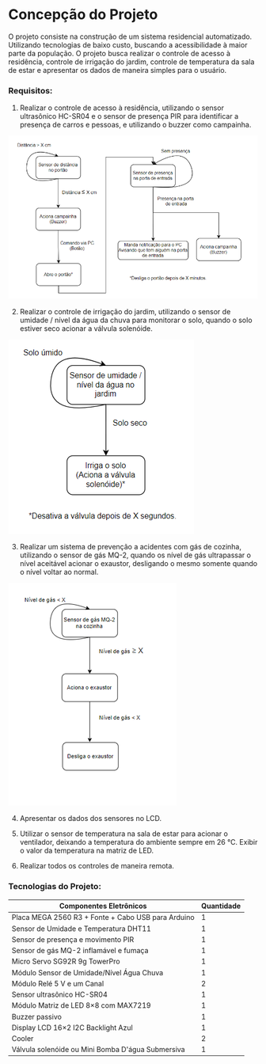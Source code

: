 # Concepção do Projeto

O projeto consiste na construção de um sistema residencial automatizado. Utilizando tecnologias de baixo custo, buscando a acessibilidade à maior parte da população. O projeto busca realizar o controle de acesso à residência, controle de irrigação do jardim, controle de temperatura da sala de estar e apresentar os dados de maneira simples para o usuário.

### Requisitos:

1. Realizar o controle de acesso à residência, utilizando o sensor ultrasônico HC-SR04 e o sensor de presença PIR para identificar a presença de carros e pessoas, e utilizando o buzzer como campainha.

![](./figuras/fluxograma_areaexterna.png)

2. Realizar o controle de irrigação do jardim, utilizando o sensor de umidade / nível da água da chuva para monitorar o solo, quando o solo estiver seco acionar a válvula solenóide.

![](./figuras/fluxograma_jardim.png)

3. Realizar um sistema de prevenção a acidentes com gás de cozinha, utilizando o sensor de gás MQ-2, quando os nível de gás ultrapassar o nível aceitável acionar o exaustor, desligando o mesmo somente quando o nível voltar ao normal.

![](./figuras/fluxograma_cozinha.png)

4. Apresentar os dados dos sensores no LCD.

5. Utilizar o sensor de temperatura na sala de estar para acionar o ventilador, deixando a temperatura do ambiente sempre em 26 °C. Exibir o valor da temperatura na matriz de LED. 

6. Realizar todos os controles de maneira remota.

### Tecnologias do Projeto:

|  Componentes Eletrônicos                           | Quantidade |
| -------------------------------------------------- | ---------- |
| Placa MEGA 2560 R3 + Fonte + Cabo USB para Arduino | 1 |
| Sensor de Umidade e Temperatura DHT11 | 1 |
| Sensor de presença e movimento PIR | 1 |
| Sensor de gás MQ-2 inflamável e fumaça | 1 |
| Micro Servo SG92R 9g TowerPro | 1 |
| Módulo Sensor de Umidade/Nível Água Chuva | 1 |
| Módulo Relé 5 V e um Canal | 2 |
| Sensor ultrasônico HC-SR04 | 1 |
| Módulo Matriz de LED 8×8 com MAX7219 | 1 |
| Buzzer passivo | 1 |
| Display LCD 16×2 I2C Backlight Azul | 1 |
| Cooler | 2 |
| Válvula solenóide ou Mini Bomba D'água Submersiva | 1 |




